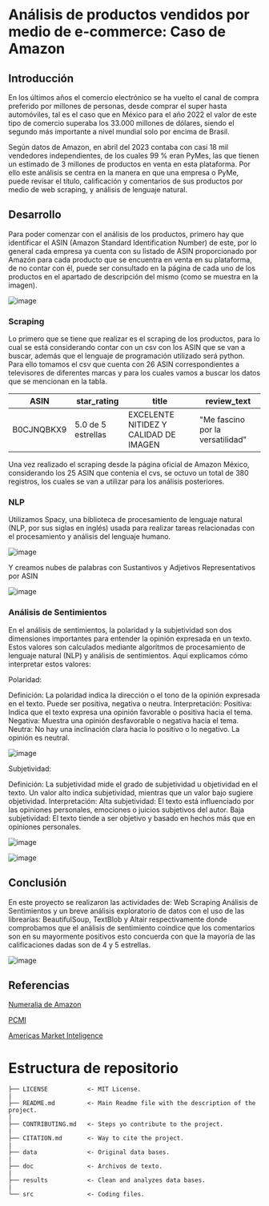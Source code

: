 # Análisis de productos vendidos por medio de e-commerce: Caso de Amazon

## Introducción

En los últimos años el comercio electrónico se ha vuelto el canal de compra preferido por millones de personas, desde comprar el super hasta automóviles, tal es el caso que en México para el año 2022 el valor de este tipo de comercio superaba los 33.000 millones de dólares, siendo el segundo más importante a nivel mundial solo por encima de Brasil. 

Según datos de Amazon, en abril del 2023 contaba con casi 18 mil vendedores independientes, de los cuales 99 % eran PyMes, las que tienen un estimado de 3 millones de productos en venta en esta plataforma. Por ello este análisis se centra en la manera en que una empresa o PyMe, puede revisar el título, calificación y comentarios de sus productos por medio de web scraping, y análisis de lenguaje natural. 

## Desarrollo

Para poder comenzar con  el análisis de los productos, primero hay que identificar el ASIN (Amazon Standard Identification Number) de este, por lo general cada empresa ya cuenta con su listado de ASIN proporcionado por Amazón para cada producto que se encuentra en  venta en su plataforma, de no contar con él, puede ser consultado en la página de cada uno de los productos en el apartado de descripción del mismo (como se muestra en la imagen). 

![image](https://github.com/jorgeherrerar/ProyectoFinal_MCD-DP1/assets/109696745/847e6b86-211e-490b-aaae-0e01fa9db911)


### Scraping
Lo primero que se tiene que realizar es el scraping de los productos, para lo cual se está considerando contar con un csv con los ASIN que se van a buscar, además que el lenguaje de programación utilizado será python. Para ello tomamos el csv que cuenta con 26 ASIN correspondientes a televisores de diferentes marcas y para los cuales vamos a buscar los datos que se mencionan en la tabla. 

|ASIN|star_rating|title|review_text|
|---|---|---|---|
|B0CJNQBKX9|5.0 de 5 estrellas|EXCELENTE NITIDEZ Y CALIDAD DE IMAGEN|"Me fascino por la versatilidad"|

Una vez realizado el scraping desde la página oficial de Amazon México, considerando los 25 ASIN que contenia el cvs, se octuvo un total de 380 registros, los cuales se van a utilizar para los análisis posteriores. 

### NLP

Utilizamos Spacy, una biblioteca de procesamiento de lenguaje natural (NLP, por sus siglas en inglés) usada para realizar tareas relacionadas con el procesamiento y análisis del lenguaje humano.

![image](https://github.com/jorgeherrerar/ProyectoFinal_MCD-DP1/assets/109696745/9f0a8f71-e599-452c-8b1c-06768e4509d5)

Y creamos nubes de palabras con Sustantivos y Adjetivos Representativos por ASIN

![image](https://github.com/jorgeherrerar/ProyectoFinal_MCD-DP1/assets/109696745/44f88a79-75ff-4386-826a-6376b3186f62)


### Análisis de Sentimientos
En el análisis de sentimientos, la polaridad y la subjetividad son dos dimensiones importantes para entender la opinión expresada en un texto. Estos valores son calculados mediante algoritmos de procesamiento de lenguaje natural (NLP) y análisis de sentimientos. Aquí explicamos cómo interpretar estos valores:

Polaridad:

Definición: La polaridad indica la dirección o el tono de la opinión expresada en el texto. Puede ser positiva, negativa o neutra.
Interpretación:
Positiva: Indica que el texto expresa una opinión favorable o positiva hacia el tema.
Negativa: Muestra una opinión desfavorable o negativa hacia el tema.
Neutra: No hay una inclinación clara hacia lo positivo o lo negativo. La opinión es neutral.

![image](https://github.com/jorgeherrerar/ProyectoFinal_MCD-DP1/assets/109696745/44953097-a614-4762-b780-e066aa3f5c3a)



Subjetividad:

Definición: La subjetividad mide el grado de subjetividad u objetividad en el texto. Un valor alto indica subjetividad, mientras que un valor bajo sugiere objetividad.
Interpretación:
Alta subjetividad: El texto está influenciado por las opiniones personales, emociones o juicios subjetivos del autor.
Baja subjetividad: El texto tiende a ser objetivo y basado en hechos más que en opiniones personales.

![image](https://github.com/jorgeherrerar/ProyectoFinal_MCD-DP1/assets/109696745/627b4cdf-a758-4db7-b734-fd74059739ee)


![image](https://github.com/jorgeherrerar/ProyectoFinal_MCD-DP1/assets/109696745/cd0346a0-7297-41c2-b300-51226a27b3dc)



## Conclusión

En este proyecto se realizaron las actividades de: Web Scraping Análisis de Sentimientos y  un breve análisis exploratorio de datos con el uso de las librearías: BeautifulSoup, TextBlob y Altair respectivamente donde comprobamos que el análisis de sentimiento coindice que los comentarios son en su mayormente positivos esto concuerda con que la mayoría de las calificaciones dadas son de 4 y 5 estrellas. 

![image](https://github.com/jorgeherrerar/ProyectoFinal_MCD-DP1/assets/109696745/e7d3507c-b9ec-4b73-9f49-d4a586f1d862)


## Referencias 
[Numeralia de Amazon](https://vender.amazon.com.mx/sellerblog/amazon-conecta#:~:text=Ciudad%20de%20M%C3%A9xico%2C%2027%20de%20abril%20de%202023.&text=Actualmente%2C%20Amazon%20M%C3%A9xico%20cuenta%20con,57%2C000%20empleos%20directos%20e%20indirectos.)

[PCMI](https://paymentscmi.com/our-services/latin-america-e-commerce-digital-payments-data/?utm_source=Website&utm_medium=AMI+site)

[Americas Market Inteligence](https://americasmi.com/insights/lo-que-mas-compran-los-mexicanos-por-internet/)



# Estructura de repositorio


    ├── LICENSE           <- MIT License.  
    |  
    ├── README.md         <- Main Readme file with the description of the project.  
    |  
    ├── CONTRIBUTING.md   <- Steps yo contribute to the project.  
    |  
    ├── CITATION.md       <- Way to cite the project.  
    |  
    ├── data              <- Original data bases.  
    |  
    ├── doc               <- Archivos de texto.  
    |  
    ├── results           <- Clean and analyzes data bases.  
    |  
    └── src               <- Coding files.  
